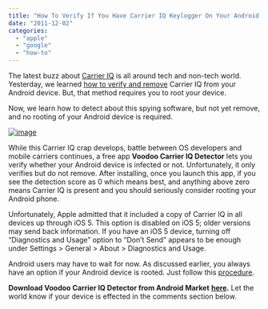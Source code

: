 ```yaml
---
title: "How To Verify If You Have Carrier IQ Keylogger On Your Android Without Rooting"
date: "2011-12-02"
categories: 
  - "apple"
  - "google"
  - "how-to"
---
```


The latest buzz about [Carrier IQ](http://www.cosmogeek.info/2011/12/your-android-phone-is-recording.html) is all around tech and non-tech world. Yesterday, we learned [how to verify and remove](http://www.cosmogeek.info/2011/12/how-to-verify-and-remove-carrier-iq.html) Carrier IQ from your Android device. But, that method requires you to root your device.

Now, we learn how to detect about this spying software, but not yet remove, and no rooting of your Android device is required.

[![image](http://lh3.ggpht.com/-ycrI3JRtXHs/TtkMMvb_o2I/AAAAAAAAHxY/Vvv2un4aF_s/image_thumb%25255B1%25255D.png?imgmax=800 "image")](http://lh5.ggpht.com/-UxqyNkM1fIk/TtkMMGd7j_I/AAAAAAAAHxQ/QRGWnc6kOg4/s1600-h/image%25255B3%25255D.png)

While this Carrier IQ crap develops, battle between OS developers and mobile carriers continues, a free app **Voodoo Carrier IQ Detector** lets you verify whether your Android device is infected or not. Unfortunately, it only verifies but do not remove. After installing, once you launch this app, if you see the detection score as 0 which means best, and anything above zero means Carrier IQ is present and you should seriously consider rooting your Android phone.

Unfortunately, Apple admitted that it included a copy of Carrier IQ in all devices up through iOS 5. This option is disabled on iOS 5; older versions may send back information. If you have an iOS 5 device, turning off “Diagnostics and Usage” option to “Don’t Send” appears to be enough under Settings > General > About > Diagnostics and Usage.

Android users may have to wait for now. As discussed earlier, you always have an option if your Android device is rooted. Just follow this [procedure](http://www.cosmogeek.info/2011/12/how-to-verify-and-remove-carrier-iq.html).

**Download Voodoo Carrier IQ Detector from Android Market** [**here**](https://market.android.com/details?id=org.projectvoodoo.simplecarrieriqdetector)**.** Let the world know if your device is effected in the comments section below.
